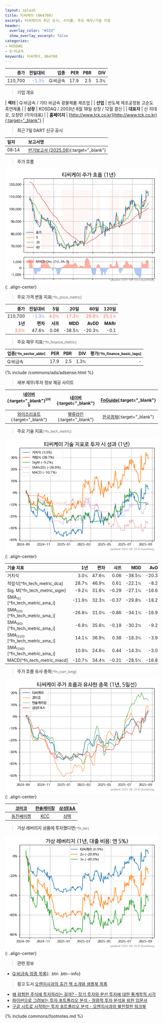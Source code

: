```yaml
---
layout: splash
title: 티씨케이 (064760)
excerpt: 티씨케이의 최근 공시, 수익률, 주요 재무/기술 지표
header:
  overlay_color: "#333"
  show_overlay_excerpt: false
categories:
- KOSDAQ
- Q:비금속
keywords: 티씨케이, 064760
---
```


| **종가** | **전일대비** | **업종** | **PER** | **PBR** | **DIV** |
| -------: | -----------: | -------: | ------: | ------: | ------: |
| 110,700 | <span style="color: cornflowerblue">-1.3<small>%</small></span> | Q:비금속 | 17.9 | 2.5 | 1.3<small>%</small> |

<!-- more -->


> **기업 개요**<a id="company"></a>

| <span style="white-space:nowrap;">**섹터**</span> | Q:비금속 / 기타 비금속 광물제품 제조업 |
| <span style="white-space:nowrap;">**산업**</span> | 반도체 제조공정용 고순도 흑연제품 |
| <span style="white-space:nowrap;">**상장**</span> | KOSDAQ / 2003년 8월 18일 상장 / 12월 결산 |
| <span style="white-space:nowrap;">**대표자**</span> | 신 히데오, 오창민 (각자대표) |
| <span style="white-space:nowrap;">**홈페이지**</span> | [http://www.tck.co.kr](http://www.tck.co.kr){:target="_blank"} |


> **최근 7일 DART 신규 공시**<a id="dart"></a>

| **일자** |      | **보고서명** |
| :------- | :--- | :----------- |
| 08&#x2011;14 | | [반기보고서 (2025.06)](https://dart.fss.or.kr/dsaf001/main.do?rcpNo=20250814003392){:target="_blank"} |


> **주가 흐름**<a id="price"></a>

![064760](/stock/images/064760.png){: .align-center}


> **주요 가격 변동 지표**<small>[^fn_price_metric]</small>

| **종가** | **전일대비** | **5일** | **20일** | **60일** | **120일** |
| -------: | -----------: | ------: | -------: | -------: | --------: |
| 110,700 | <span style="color: cornflowerblue">-1.3<small>%</small></span> | <span style="color: tomato">4.0<small>%</small></span> | <span style="color: tomato">17.3<small>%</small></span> | <span style="color: tomato">29.8<small>%</small></span> | <span style="color: tomato">25.1<small>%</small></span> |
| **1년** | **편차** | **샤프** | **MDD** | **AvDD** | **MARr** |
| <span style="color: tomato">3.0<small>%</small></span> | 47.6<small>%</small> | 0.06 | -38.5<small>%</small> | -20.3<small>%</small> | -0.1 |


> **주요 재무 지표**<small>[^fn_finance_metric]</small>

| **업종**<small>[^fn_sector_abbr]</small> | **PER** | **PBR** | **DIV** | **평가**<small>[^fn_finance_basic_tags]</small> |
| :--------------------------------------- | ------: | ------: | ------: | ----------------------------------------------: |
| Q:비금속 | 17.9 | 2.5 | 1.3<small>%</small> | - |



{% include /commons/ads/adsense.html %}

> **세부 재무/투자 정보 제공 사이트**

| [네이버](https://m.stock.naver.com/domestic/stock/064760/finance/summary){:target="_blank"}<sup><small>모바일</small></sup> | [네이버](https://finance.naver.com/item/coinfo.naver?code=064760){:target="_blank"} | [FnGuide](https://comp.fnguide.com/SVO2/ASP/SVD_Invest.asp?gicode=A064760&MenuYn=Y){:target="_blank"} |
| :---: | :---: | :---: |
| [와이즈리포트](https://comp.wisereport.co.kr/company/c1040001.aspx?cmp_cd=064760){:target="_blank"} | [밸류라인](https://www.valueline.co.kr/finance/summary/064760){:target="_blank"} | [한국경제](https://markets.hankyung.com/stock/064760/financial-summary){:target="_blank"} |


> **주요 기술 지표**<small>[^fn_tech_metric]</small>


![064760](/stock/images/064760_tech.png){: .align-center}

| **기술 지표** | **1년** | **편차** | **샤프** | **MDD** | **AvDD** |
| :------------ | ------: | -----------: | -------: | ------: | -------: |
| 거치식 | 3.0<small>%</small> | 47.6<small>%</small> | 0.06 | -38.5<small>%</small> | -20.3<small>%</small> |
| 적립식[^fn_tech_metric_dca] | 28.7<small>%</small> | 46.9<small>%</small> | 0.61 | -22.1<small>%</small> | -8.2<small>%</small> |
| Sig. M[^fn_tech_metric_sigm] | -9.2<small>%</small> | 31.6<small>%</small> | -0.29 | -27.1<small>%</small> | -16.6<small>%</small> |
| SMA<small><sub>(5)</sub></small>[^fn_tech_metric_sma_i] | -11.9<small>%</small> | 32.3<small>%</small> | -0.37 | -29.8<small>%</small> | -18.2<small>%</small> |
| SMA<small><sub>(20)</sub></small>[^fn_tech_metric_sma_i] | -26.8<small>%</small> | 31.0<small>%</small> | -0.86 | -34.1<small>%</small> | -16.9<small>%</small> |
| SMA<small><sub>(60)</sub></small>[^fn_tech_metric_sma_i] | -6.9<small>%</small> | 35.6<small>%</small> | -0.19 | -30.2<small>%</small> | -9.2<small>%</small> |
| SMA<small><sub>(120)</sub></small>[^fn_tech_metric_sma_i] | 14.1<small>%</small> | 36.9<small>%</small> | 0.38 | -18.3<small>%</small> | -3.9<small>%</small> |
| SMA<small><sub>(240)</sub></small>[^fn_tech_metric_sma_i] | 10.9<small>%</small> | 24.6<small>%</small> | 0.44 | -14.3<small>%</small> | -3.0<small>%</small> |
| MACD[^fn_tech_metric_macd] | -10.7<small>%</small> | 34.4<small>%</small> | -0.31 | -28.5<small>%</small> | -16.8<small>%</small> |


> **주가 흐름 유사 종목**<a id="corr"></a><small>[^fn_corr_long]</small>

![064760](/stock/images/064760_corr.png){: .align-center}

|       | [코미코](/183300/) | [한솔케미칼](/014680/) | [삼성E&A](/028050/) |
| :---: | :------------------------------------: | :------------------------------------: | :------------------------------------: |
|       | [동진쎄미켐](/005290/) | [KCC](/002380/) | [심텍](/222800/) |


> **가상 레버리지 상품에 투자했다면**<a id="2x"></a><small>[^fn_lev]</small>

![064760](/stock/images/064760_2x.png){: .align-center}


> **관련 정보**

- [Q:비금속 업종 목록](/stats/sector/kosdaq_업종_비금속_종목/){: .btn .btn--info}

> **참고 도서** [오렌지사과의 출간 책 소개와 샘플북 목록](https://kongdori.tistory.com/691)

- [왜 위험한 주식에 투자하라는 걸까? - 장기 투자와 분산 투자에 대한 통계학적 시각](https://kongdori.tistory.com/421)
- [파이썬으로 그려보는 투자 포트폴리오 분석  - 정량적 투자 분석을 위한 입문서](https://kongdori.tistory.com/643)
- [구글 시트로 시작하는 투자 포트폴리오 분석 - 오렌지사과의 불친절한 워크북](https://kongdori.tistory.com/449)


{% include commons/footnotes.md %}